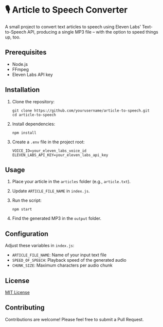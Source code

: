 # 🎙️ Article to Speech Converter

A small project to convert text articles to speech using Eleven Labs' Text-to-Speech API, producing a single MP3 file – with the option to speed things up, too.

## Prerequisites

- Node.js
- FFmpeg
- Eleven Labs API key

## Installation

1. Clone the repository:

   ```
   git clone https://github.com/yourusername/article-to-speech.git
   cd article-to-speech
   ```

2. Install dependencies:

   ```
   npm install
   ```

3. Create a `.env` file in the project root:

   ```
   VOICE_ID=your_eleven_labs_voice_id
   ELEVEN_LABS_API_KEY=your_eleven_labs_api_key
   ```

## Usage

1. Place your article in the `articles` folder (e.g., `article.txt`).

2. Update `ARTICLE_FILE_NAME` in `index.js`.

3. Run the script:

   ```
   npm start
   ```

4. Find the generated MP3 in the `output` folder.

## Configuration

Adjust these variables in `index.js`:

- `ARTICLE_FILE_NAME`: Name of your input text file
- `SPEED_OF_SPEECH`: Playback speed of the generated audio
- `CHUNK_SIZE`: Maximum characters per audio chunk

## License

[MIT License](LICENSE)

## Contributing

Contributions are welcome! Please feel free to submit a Pull Request.
